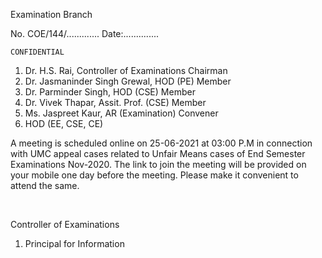 Examination Branch

No. COE/144/.............	Date:..............

	CONFIDENTIAL		              

1.	Dr. H.S. Rai, Controller of Examinations			 	Chairman
2.	Dr. Jasmaninder Singh Grewal, HOD (PE)			 Member
3.	Dr. Parminder Singh, HOD (CSE)				 Member
4.	Dr. Vivek Thapar, Assit. Prof. (CSE)				 Member
5.	Ms. Jaspreet Kaur, AR (Examination)			 	 Convener
6.	HOD (EE, CSE, CE)

A meeting is scheduled online on 25-06-2021 at 03:00 P.M in connection with UMC appeal cases related to Unfair Means cases of End Semester Examinations Nov-2020. The link to join the meeting will be provided on your mobile one day before the meeting. Please make it convenient to attend the same.

</br>

Controller of Examinations

1.	Principal for Information
